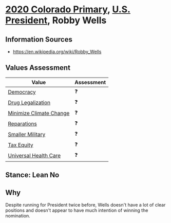 # [2020 Colorado Primary](../README.md), [U.S. President](README.md), Robby Wells

## Information Sources

* https://en.wikipedia.org/wiki/Robby_Wells

## Values Assessment

| Value                                                 | Assessment     |
| ----------------------------------------------------- | -------------- |
| [Democracy](democracy.md)                             | :question:     |
| [Drug Legalization](drug_legalization.md)             | :question:     |
| [Minimize Climate Change](minimize_climate_change.md) | :question:     |
| [Reparations](reparations.md)                         | :question:     |
| [Smaller Military](smaller_military.md)               | :question:     |
| [Tax Equity](tax_equity.md)                           | :question:     |
| [Universal Health Care](universal_health_care.md)     | :question:     |

## Stance: Lean No

## Why

Despite running for President twice before, Wells doesn't have a lot of clear positions and doesn't appear to have much intention of winning the nomination.
